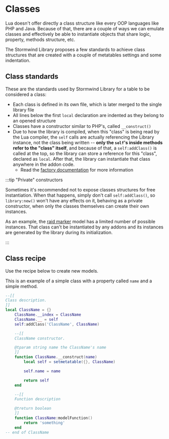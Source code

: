 # Classes

Lua doesn't offer directly a class structure like every
OOP languages like PHP and Java. Because of that, there are
a couple of ways we can emulate classes and effectively be able to
instantiate objects that share logic, property, methods
structure, etc.

The Stormwind Library proposes a few standards to achieve
class structures that are created with a couple of metatables
settings and some indentation.

## Class standards

These are the standards used by Stormwind Library for a table to be
considered a class:

* Each class is defined in its own file, which is later merged to the
single library file
* All lines below the first `local` declaration are indented as
they belong to an opened structure
* Classes have a constructor similar to PHP's, called `__construct()`
* Due to how the library is compiled, when this "class" is being read by
the Lua compiler, the `self` calls are actually referencing the Library
instance, not the class being written -- **only the `self`'s inside
methods refer to the "class" itself**, and because of that, a `self:addClass()`
is called at the top, so the library can store a reference for this "class",
declared as `local`. After that, the library can instantiate that class
anywhere in the addon code.
    * Read the [factory documentation](factory) for more information

:::tip "Private" constructors

Sometimes it's recommended not to expose classes structures for free
instantiation. When that happens, simply don't call `self:addClass()`,
so `library:new()` won't have any effects on it, behaving as a private
constructor, when only the classes themselves can create their own
instances.

As an example, the [raid marker](../models/raid-marker) model has a
limited number of possible instances. That class can't be instantiated
by any addons and its instances are generated by the library during
its initialization.

:::

## Class recipe

Use the recipe below to create new models.

This is an example of a simple class with a property called `name` and
a simple method.

```lua
--[[
Class description.
]]
local ClassName = {}
    ClassName.__index = ClassName
    ClassName.__ = self
    self:addClass('ClassName', ClassName)

    --[[
    ClassName constructor.

    @tparam string name the ClassName's name
    ]]
    function ClassName.__construct(name)
        local self = setmetatable({}, ClassName)

        self.name = name

        return self
    end

    --[[
    Function description

    @treturn boolean
    ]]
    function ClassName:modelFunction()
        return 'something'
    end
-- end of ClassName
```
